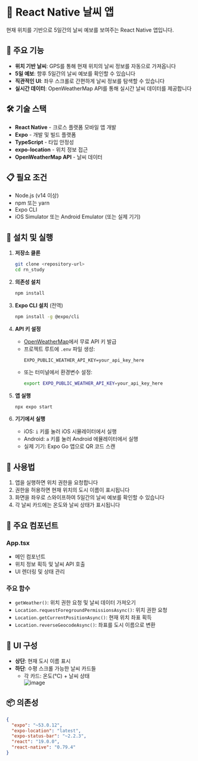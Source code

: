 # 📱 React Native 날씨 앱

현재 위치를 기반으로 5일간의 날씨 예보를 보여주는 React Native 앱입니다.

## 🌟 주요 기능

- **위치 기반 날씨**: GPS를 통해 현재 위치의 날씨 정보를 자동으로 가져옵니다
- **5일 예보**: 향후 5일간의 날씨 예보를 확인할 수 있습니다
- **직관적인 UI**: 좌우 스크롤로 간편하게 날씨 정보를 탐색할 수 있습니다
- **실시간 데이터**: OpenWeatherMap API를 통해 실시간 날씨 데이터를 제공합니다

## 🛠 기술 스택

- **React Native** - 크로스 플랫폼 모바일 앱 개발
- **Expo** - 개발 및 빌드 플랫폼
- **TypeScript** - 타입 안정성
- **expo-location** - 위치 정보 접근
- **OpenWeatherMap API** - 날씨 데이터

## 📋 필요 조건

- Node.js (v14 이상)
- npm 또는 yarn
- Expo CLI
- iOS Simulator 또는 Android Emulator (또는 실제 기기)

## 🚀 설치 및 실행

1. **저장소 클론**

   ```bash
   git clone <repository-url>
   cd rn_study
   ```

2. **의존성 설치**

   ```bash
   npm install
   ```

3. **Expo CLI 설치** (전역)

   ```bash
   npm install -g @expo/cli
   ```

4. **API 키 설정**

   - [OpenWeatherMap](https://openweathermap.org/api)에서 무료 API 키 발급
   - 프로젝트 루트에 `.env` 파일 생성:
     ```
     EXPO_PUBLIC_WEATHER_API_KEY=your_api_key_here
     ```
   - 또는 터미널에서 환경변수 설정:
     ```bash
     export EXPO_PUBLIC_WEATHER_API_KEY=your_api_key_here
     ```

5. **앱 실행**

   ```bash
   npx expo start
   ```

6. **기기에서 실행**
   - iOS: `i` 키를 눌러 iOS 시뮬레이터에서 실행
   - Android: `a` 키를 눌러 Android 에뮬레이터에서 실행
   - 실제 기기: Expo Go 앱으로 QR 코드 스캔

## 📱 사용법

1. 앱을 실행하면 위치 권한을 요청합니다
2. 권한을 허용하면 현재 위치의 도시 이름이 표시됩니다
3. 화면을 좌우로 스와이프하여 5일간의 날씨 예보를 확인할 수 있습니다
4. 각 날씨 카드에는 온도와 날씨 상태가 표시됩니다

## 🔧 주요 컴포넌트

### App.tsx

- 메인 컴포넌트
- 위치 정보 획득 및 날씨 API 호출
- UI 렌더링 및 상태 관리

### 주요 함수

- `getWeather()`: 위치 권한 요청 및 날씨 데이터 가져오기
- `Location.requestForegroundPermissionsAsync()`: 위치 권한 요청
- `Location.getCurrentPositionAsync()`: 현재 위치 좌표 획득
- `Location.reverseGeocodeAsync()`: 좌표를 도시 이름으로 변환

## 🎨 UI 구성

- **상단**: 현재 도시 이름 표시
- **하단**: 수평 스크롤 가능한 날씨 카드들
  - 각 카드: 온도(°C) + 날씨 상태
    <br />
    ![image](https://github.com/user-attachments/assets/a55c191e-b389-4a00-b604-b608214be180)

## 📦 의존성

```json
{
  "expo": "~53.0.12",
  "expo-location": "latest",
  "expo-status-bar": "~2.2.3",
  "react": "19.0.0",
  "react-native": "0.79.4"
}
```
